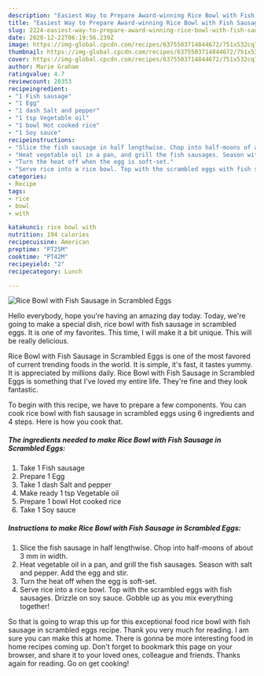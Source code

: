```yaml
---
description: "Easiest Way to Prepare Award-winning Rice Bowl with Fish Sausage in Scrambled Eggs"
title: "Easiest Way to Prepare Award-winning Rice Bowl with Fish Sausage in Scrambled Eggs"
slug: 2224-easiest-way-to-prepare-award-winning-rice-bowl-with-fish-sausage-in-scrambled-eggs
date: 2020-12-22T06:19:56.239Z
image: https://img-global.cpcdn.com/recipes/6375503714844672/751x532cq70/rice-bowl-with-fish-sausage-in-scrambled-eggs-recipe-main-photo.jpg
thumbnail: https://img-global.cpcdn.com/recipes/6375503714844672/751x532cq70/rice-bowl-with-fish-sausage-in-scrambled-eggs-recipe-main-photo.jpg
cover: https://img-global.cpcdn.com/recipes/6375503714844672/751x532cq70/rice-bowl-with-fish-sausage-in-scrambled-eggs-recipe-main-photo.jpg
author: Marie Graham
ratingvalue: 4.7
reviewcount: 20353
recipeingredient:
- "1 Fish sausage"
- "1 Egg"
- "1 dash Salt and pepper"
- "1 tsp Vegetable oil"
- "1 bowl Hot cooked rice"
- "1 Soy sauce"
recipeinstructions:
- "Slice the fish sausage in half lengthwise. Chop into half-moons of about 3 mm in width."
- "Heat vegetable oil in a pan, and grill the fish sausages. Season with salt and pepper. Add the egg and stir."
- "Turn the heat off when the egg is soft-set."
- "Serve rice into a rice bowl. Top with the scrambled eggs with fish sausages. Drizzle on soy sauce. Gobble up as you mix everything together!"
categories:
- Recipe
tags:
- rice
- bowl
- with

katakunci: rice bowl with 
nutrition: 194 calories
recipecuisine: American
preptime: "PT25M"
cooktime: "PT42M"
recipeyield: "2"
recipecategory: Lunch

---
```



![Rice Bowl with Fish Sausage in Scrambled Eggs](https://img-global.cpcdn.com/recipes/6375503714844672/751x532cq70/rice-bowl-with-fish-sausage-in-scrambled-eggs-recipe-main-photo.jpg)

Hello everybody, hope you're having an amazing day today. Today, we're going to make a special dish, rice bowl with fish sausage in scrambled eggs. It is one of my favorites. This time, I will make it a bit unique. This will be really delicious.



Rice Bowl with Fish Sausage in Scrambled Eggs is one of the most favored of current trending foods in the world. It is simple, it's fast, it tastes yummy. It is appreciated by millions daily. Rice Bowl with Fish Sausage in Scrambled Eggs is something that I've loved my entire life. They're fine and they look fantastic.


To begin with this recipe, we have to prepare a few components. You can cook rice bowl with fish sausage in scrambled eggs using 6 ingredients and 4 steps. Here is how you cook that.

<!--inarticleads1-->

##### The ingredients needed to make Rice Bowl with Fish Sausage in Scrambled Eggs:

1. Take 1 Fish sausage
1. Prepare 1 Egg
1. Take 1 dash Salt and pepper
1. Make ready 1 tsp Vegetable oil
1. Prepare 1 bowl Hot cooked rice
1. Take 1 Soy sauce




<!--inarticleads2-->

##### Instructions to make Rice Bowl with Fish Sausage in Scrambled Eggs:

1. Slice the fish sausage in half lengthwise. Chop into half-moons of about 3 mm in width.
1. Heat vegetable oil in a pan, and grill the fish sausages. Season with salt and pepper. Add the egg and stir.
1. Turn the heat off when the egg is soft-set.
1. Serve rice into a rice bowl. Top with the scrambled eggs with fish sausages. Drizzle on soy sauce. Gobble up as you mix everything together!




So that is going to wrap this up for this exceptional food rice bowl with fish sausage in scrambled eggs recipe. Thank you very much for reading. I am sure you can make this at home. There is gonna be more interesting food in home recipes coming up. Don't forget to bookmark this page on your browser, and share it to your loved ones, colleague and friends. Thanks again for reading. Go on get cooking!
